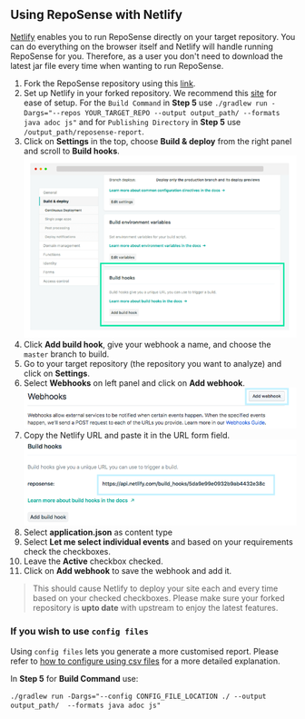 ## Using RepoSense with Netlify

[Netlify](https://www.netlify.com) enables you to run RepoSense directly on your target repository. You can do everything on the browser itself and Netlify will handle running RepoSense for you. Therefore, as a user you don't need to download the latest jar file every time when wanting to run RepoSense.

1. Fork the RepoSense repository using this [link](https://github.com/repoSense/RepoSense/fork).
1. Set up Netlify in your forked repository. We recommend this [site](https://www.netlify.com/blog/2016/09/29/a-step-by-step-guide-deploying-on-netlify/) for ease of setup. For the `Build Command` in **Step 5** use `./gradlew run -Dargs="--repos YOUR_TARGET_REPO --output output_path/ --formats java adoc js"` and for `Publishing Directory` in **Step 5** use `/output_path/reposense-report`.
1. Click on **Settings** in the top, choose **Build & deploy** from the right panel and scroll to **Build hooks**.
![Build hooks](images/using-netlify-build-hooks.png)
1. Click **Add build hook**, give your webhook a name, and choose the `master` branch to build.
1. Go to your target repository (the repository you want to analyze) and click on **Settings**.
1. Select **Webhooks** on left panel and click on **Add webhook**.
![Add webhook](images/using-netlify-add-hook.png)
1. Copy the Netlify URL and paste it in the URL form field.
![Webhook url](images/using-netlify-url.png)
1. Select **application.json** as content type
1. Select **Let me select individual events** and based on your requirements check the checkboxes.
1. Leave the **Active** checkbox checked.
1. Click on **Add webhook** to save the webhook and add it.

> This should cause Netlify to deploy your site each and every time based on your checked checkboxes. Please make sure your forked repository is **upto date** with upstream to enjoy the latest features.

### If you wish to use `config files`

Using `config files` lets you generate a more customised report. Please refer to [how to configure using csv files](UserGuide.md#customize-using-csv-config-files) for a more detailed explanation.

In **Step 5** for **Build Command** use:
```
./gradlew run -Dargs="--config CONFIG_FILE_LOCATION ./ --output output_path/  --formats java adoc js"
```